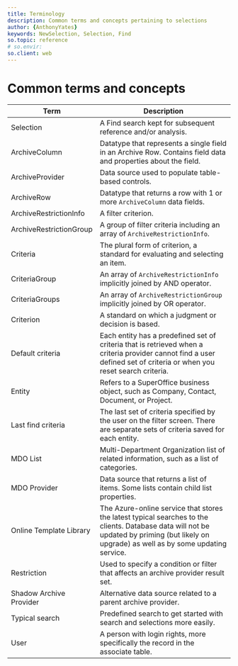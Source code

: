 ```yaml
---
title: Terminology
description: Common terms and concepts pertaining to selections
author: {AnthonyYates}
keywords: NewSelection, Selection, Find
so.topic: reference
# so.envir:
so.client: web
---
```


# Common terms and concepts

| Term | Description |
|---|---|
| Selection | A Find search kept for subsequent reference and/or analysis. |
| ArchiveColumn | Datatype that represents a single field in an Archive Row. Contains field data and properties about the field. |
| ArchiveProvider | Data source used to populate table-based controls. |
| ArchiveRow | Datatype that returns a row with 1 or more `ArchiveColumn` data fields. |
| ArchiveRestrictionInfo | A filter criterion. |
| ArchiveRestrictionGroup | A group of filter criteria including an array of `ArchiveRestrictionInfo`. |
| Criteria | The plural form of criterion, a standard for evaluating and selecting an item. |
| CriteriaGroup | An array of `ArchiveRestrictionInfo` implicitly joined by AND operator. |
| CriteriaGroups | An array of `ArchiveRestrictionGroup` implicitly joined by OR operator. |
| Criterion | A standard on which a judgment or decision is based. |
| Default criteria | Each entity has a predefined set of criteria that is retrieved when a criteria provider cannot find a user defined set of criteria or when you reset search criteria. |
| Entity | Refers to a SuperOffice business object, such as Company, Contact, Document, or Project.|
| Last find criteria | The last set of criteria specified by the user on the filter screen. There are separate sets of criteria saved for each entity. |
| MDO List | Multi-Department Organization list of related information, such as a list of categories. |
| MDO Provider | Data source that returns a list of items. Some lists contain child list properties. |
| Online Template Library | The Azure-online service that stores the latest typical searches to the clients. Database data will not be updated by priming (but likely on upgrade) as well as by some updating service. |
| Restriction | Used to specify a condition or filter that affects an archive provider result set. |
| Shadow Archive Provider | Alternative data source related to a parent archive provider. |
| Typical search | Predefined search to get started with search and selections more easily.|
| User | A person with login rights, more specifically the record in the associate table. |

<!-- Referenced links -->
